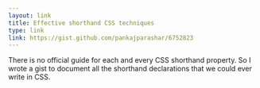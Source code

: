 ```yaml
---
layout: link
title: Effective shorthand CSS techniques
type: link
link: https://gist.github.com/pankajparashar/6752823
---
```


There is no official guide for each and every CSS shorthand property. So I wrote a gist to document all the shorthand declarations that we could ever write in CSS.